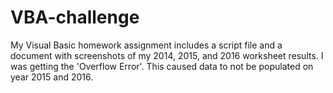 # VBA-challenge

My Visual Basic homework assignment includes a script file and a document with screenshots of my 2014, 2015, and 2016 worksheet results.
I was getting the 'Overflow Error'. This caused data to not be populated on year 2015 and 2016. 
 
